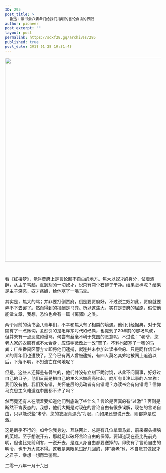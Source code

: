 ```yaml
---
ID: 295
post_title: >
  鲁迅：读书会八青年们给我们指明的言论自由的界限
author: pioneer
post_excerpt: ""
layout: post
permalink: https://sdxf28.gq/archives/295
published: true
post_date: 2018-01-25 19:31:45
---
```

<img class="wp-image-310 aligncenter" src="http://sdxf26.gq/wp-content/uploads/2018/01/2018012520292646.jpg" alt="" width="654" height="658" />

&nbsp;

看《红楼梦》，觉得贾府上是言论颇不自由的地方。焦大以奴才的身分，仗着酒醉，从主子骂起，直到别的一切奴才，说只有两个石狮子干净。结果怎样呢？结果是主子深恶，奴才痛嫉，给他塞了一嘴马粪。

其实是，焦大的骂；并非要打倒贾府，倒是要贾府好，不过说主奴如此，贾府就要弄不下去罢了。然而得到的报酬是马粪。所以这焦大，实在是贾府的屈原，假使他能做文章，我想，恐怕也会有一篇《离骚》之类。

两个月前的读书会八青年们，不幸和焦大有了相类的境遇。他们引经据典，对于党国有了一点微词，虽然引的是毛泽东时代的经典，也提到了29年前的那场风波，但并未有一点恶意的谩骂，何尝有丝毫不利于党国的恶意呢，不过说：“老爷，您老人家的衣服有点不太合身，应该稍微改上一改”罢了。不料也被塞了一嘴的马粪：广州番禺区警方立即将他们逮捕，就连并未参加过读书会的、只是同样信仰主义的青年们也遭殃了。至今已有两人曾被逮捕，有四人莫名其妙地被网上追逃以后，下落不明，不知流亡在何地呢？

但是，这些人还算是有骨气的，他们并没有立刻下跪讨饶，从此不问国事，好好过自己的日子，他们反而是把自己的主义大旗高高扛起，向所有关注此事的人宣称：我们没有怕，我们没有错，关怀底层的劳动者有何错呢？办读书会有何错呢？信仰马克思主义难道连中国都不许了吗？

然而竟还有人在嚷着要知道他们到底说了些什么？言论是否真的有“过激”？否则是断然不肯表态的。我想，他们大概是对现在的言论自由有很多误解，现在的言论自由，只以能说些“老爷，您的衣服真漂亮”为限，而如果还想说开去，则都算是过激。

这是断乎不行的。如今你我身边、互联网上，总是有几位拿着马粪，前来探头探脑的英雄。至于想说开去，那就足以破坏言论自由的保障。要知道现在虽比先前光明，但也比先前利害，一说开去，是连人身自由都要送掉的。即使有了言论自由的明令，也千万大意不得。这我是亲眼见过好几回的，非“卖老”也，不自觉其做奴才之君子，幸想一想而垂鉴焉。

二零一八年一月十六日